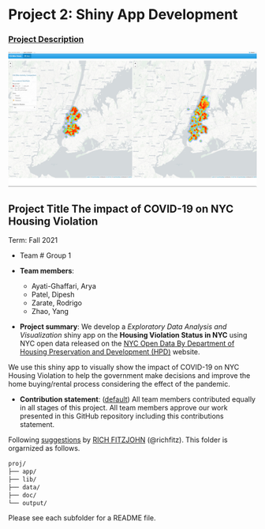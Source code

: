 # Project 2: Shiny App Development

### [Project Description](doc/project2_desc.md)

![screenshot](doc/figs/map.jpg)

## Project Title The impact of COVID-19 on NYC Housing Violation
Term: Fall 2021

+ Team # Group 1
+ **Team members**: 
	+ Ayati-Ghaffari, Arya
	+ Patel, Dipesh 
	+ Zarate, Rodrigo
	+ Zhao, Yang

+ **Project summary**: 
We develop a *Exploratory Data Analysis and Visualization* shiny app on the **Housing Violation Status in NYC** using NYC open data released on the [NYC Open Data By Department of Housing Preservation and Development (HPD)](https://data.cityofnewyork.us/Housing-Development/Housing-Maintenance-Code-Violations/wvxf-dwi5) website.

We use this shiny app to visually show the impact of COVID-19 on NYC Housing Violation to help the government make decisions and improve the home buying/rental process considering the effect of the pandemic.

+ **Contribution statement**: ([default](doc/a_note_on_contributions.md)) All team members contributed equally in all stages of this project. All team members approve our work presented in this GitHub repository including this contributions statement. 

Following [suggestions](http://nicercode.github.io/blog/2013-04-05-projects/) by [RICH FITZJOHN](http://nicercode.github.io/about/#Team) (@richfitz). This folder is orgarnized as follows.

```
proj/
├── app/
├── lib/
├── data/
├── doc/
└── output/
```

Please see each subfolder for a README file.

